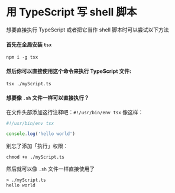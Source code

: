 # 用 TypeScript 写 shell 脚本
想要直接执行 TypeScript 或者把它当作 shell 脚本时可以尝试以下方法

#### 首先在全局安装 `tsx`

```shell
npm i -g tsx
```

#### 然后你可以直接使用这个命令来执行 TypeScript 文件:

```shell
tsx ./myScript.ts
```

#### 想要像 `.sh` 文件一样可以直接执行？
在文件头部添加这行注释吧：`#!/usr/bin/env tsx`
像这样：

```ts
#!/usr/bin/env tsx

console.log('hello world')
```

别忘了添加「执行」权限：
```shell
chmod +x ./myScript.ts
```

然后就可以像 `.sh` 文件一样直接使用了
```shell
> ./myScript.ts
hello world
```
